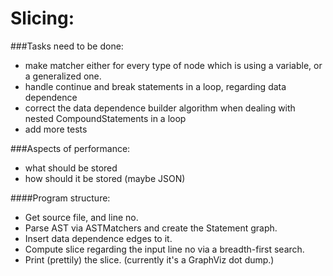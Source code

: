 Slicing:
========

###Tasks need to be done:
- make matcher either for every type of node which is using a variable, or a generalized one.
- handle continue and break statements in a loop, regarding data dependence
- correct the data dependence builder algorithm when dealing with nested CompoundStatements in a loop
- add more tests

###Aspects of performance:
 - what should be stored
 - how should it be stored (maybe JSON)

####Program structure:
 - Get source file, and line no.
 - Parse AST via ASTMatchers and create the Statement graph.
 - Insert data dependence edges to it.
 - Compute slice regarding the input line no via a breadth-first search.
 - Print (prettily) the slice. (currently it's a GraphViz dot dump.)